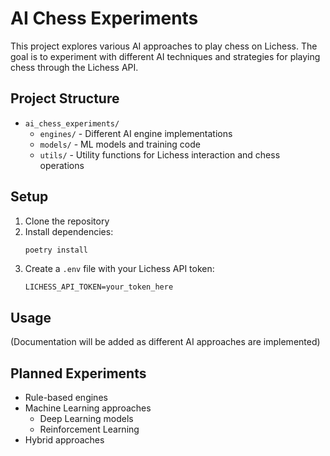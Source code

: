 # AI Chess Experiments

This project explores various AI approaches to play chess on Lichess. The goal is to experiment with different AI techniques and strategies for playing chess through the Lichess API.

## Project Structure

- `ai_chess_experiments/`
  - `engines/` - Different AI engine implementations
  - `models/` - ML models and training code
  - `utils/` - Utility functions for Lichess interaction and chess operations

## Setup

1. Clone the repository
2. Install dependencies:
   ```bash
   poetry install
   ```
3. Create a `.env` file with your Lichess API token:
   ```
   LICHESS_API_TOKEN=your_token_here
   ```

## Usage

(Documentation will be added as different AI approaches are implemented)

## Planned Experiments

- Rule-based engines
- Machine Learning approaches
  - Deep Learning models
  - Reinforcement Learning
- Hybrid approaches 